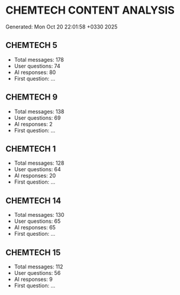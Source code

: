 # CHEMTECH CONTENT ANALYSIS
Generated: Mon Oct 20 22:01:58 +0330 2025

## CHEMTECH 5
- Total messages: 178
- User questions: 74
- AI responses: 80
- First question: ...

## CHEMTECH 9
- Total messages: 138
- User questions: 69
- AI responses: 2
- First question: ...

## CHEMTECH 1
- Total messages: 128
- User questions: 64
- AI responses: 20
- First question: ...

## CHEMTECH 14
- Total messages: 130
- User questions: 65
- AI responses: 65
- First question: ...

## CHEMTECH 15
- Total messages: 112
- User questions: 56
- AI responses: 9
- First question: ...

